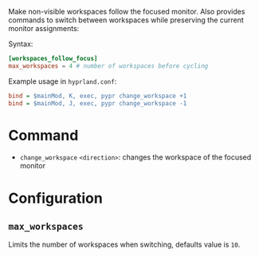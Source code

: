 Make non-visible workspaces follow the focused monitor.
Also provides commands to switch between workspaces while preserving the current monitor assignments:

Syntax:
```toml
[workspaces_follow_focus]
max_workspaces = 4 # number of workspaces before cycling
```
Example usage in `hyprland.conf`:

```ini
bind = $mainMod, K, exec, pypr change_workspace +1
bind = $mainMod, J, exec, pypr change_workspace -1
 ```

# Command

- `change_workspace` `<direction>`: changes the workspace of the focused monitor

# Configuration

## `max_workspaces`

Limits the number of workspaces when switching, defaults value is `10`.
